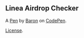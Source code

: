 Linea Airdrop Checker
---------------------


A [Pen](https://codepen.io/baronxtr/pen/RNWozYO) by [Baron](https://codepen.io/baronxtr) on [CodePen](https://codepen.io).

[License](https://codepen.io/license/pen/RNWozYO).